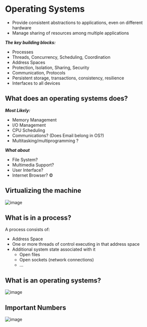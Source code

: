 # Operating Systems

- Provide consistent abstractions to applications, even on different hardware
- Manage sharing of resources among multiple applications

***The key building blocks:***
- Processes
- Threads, Concurrency, Scheduling, Coordination
- Address Spaces
- Protection, Isolation, Sharing, Security
- Communication, Protocols
- Persistent storage, transactions, consistency, resilience
- Interfaces to all devices

## What does an operating systems does?
***Most Likely:*** 
- Memory Management 
- I/O Management
- CPU Scheduling 
- Communications? (Does Email belong in OS?) 
- Multitasking/multiprogramming ?
  
***What about*** 
- File System? 
- Multimedia Support? 
- User Interface? 
- Internet Browser? ©

## Virtualizing the machine
![image](https://github.com/mohsinarf/Notes/assets/69187532/222a1d02-4888-4af9-8237-aaaccef93241)

## What is in a process?

A process consists of:
- Address Space 
- One or more threads of control executing in that address space
- Additional system state associated with it 
  - Open files 
  - Open sockets (network connections)
  - ...
## What is an operating systems?
![image](https://github.com/mohsinarf/Notes/assets/69187532/eecbc26e-0c35-4f78-a32d-5d3fb9667ad7)


## Important Numbers
![image](https://github.com/mohsinarf/Notes/assets/69187532/9ca86593-5bf3-4c43-8a09-05393ae67790)


